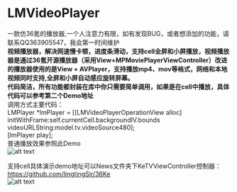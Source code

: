 # LMVideoPlayer
一款仿36氪的播放器,一个人注意力有限，如有发现BUG，或者想添加的功能，请联系QQ363905547，我会第一时间维护<br/>
<b>视频播放器，解决网速慢卡顿，进度条滑动，支持cell全屏和小屏播放，视频播放器是通过36氪开源播放器（采用View+MPMoviePlayerViewController）改进的播放器使用的是View + AVPlayer，支持播放mp4、mov等格式，网络和本地视频同时支持,全屏和小屏自动感应旋转屏幕。<br/>
代码简洁，所有功能都封装在库中你只需要简单调用，如果是在cell中播放，具体代码可以参考第二个Demo地址</b> <br/> 调用方式主要代码：<br/>
LMPlayer *lmPlayer = [[LMVideoPlayerOperationView alloc] initWithFrame:self.currentCell.backgroundIV.bounds     <br/> videoURLString:model.tv.videoSource480]; <br/>
[lmPlayer play]; <br/>
普通播放效果参照此Demo <br/>
![alt text](https://github.com/lingtingSir/LMVideoPlayer/blob/master/Video22.gif) <br/>

支持cell具体演示demo地址可以News文件夹下KeTVViewController控制器：<a>https://github.com/lingtingSir/36Ke</a>  <br/>
![alt text](http://upload-images.jianshu.io/upload_images/1231308-8ab438b90472c63d.gif?imageMogr2/auto-orient/strip
)
